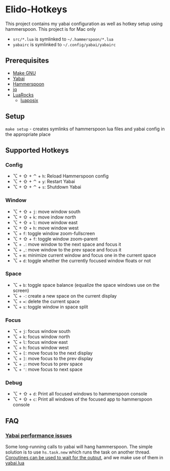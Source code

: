 # Elido-Hotkeys

This project contains my yabai configuration as well as hotkey setup using hammerspoon. This project is for Mac only

- `src/*.lua` is symlinked to `~/.hammerspoon/*.lua`
- `yabairc` is symlinked to `~/.config/yabai/yabairc`

## Prerequisites

- [Make GNU](https://formulae.brew.sh/formula/make)
- [Yabai](https://github.com/koekeishiya/yabai)
- [Hammerspoon](https://github.com/Hammerspoon/hammerspoon)
- [jq](https://formulae.brew.sh/formula/jq)
- [LuaRocks](https://github.com/luarocks/luarocks/wiki/Installation-instructions-for-macOS)
    - [luaposix](https://github.com/luaposix/luaposix/)

## Setup

`make setup` - creates symlinks of hammerspoon lua files and yabai config in the appropriate place

## Supported Hotkeys

### Config
- ⌥ + ⇧ + ⌃ + `h`: Reload Hammerspoon config
- ⌥ + ⇧ + ⌃ + `y`: Restart Yabai
- ⌥ + ⇧ + ⌃ + `s`: Shutdown Yabai

### Window
- ⌥ + ⇧ + `j`: move window south
- ⌥ + ⇧ + `k`: move indow north
- ⌥ + ⇧ + `l`: move window east
- ⌥ + ⇧ + `h`: move window west
- ⌥ + `f`: toggle window zoom-fullscreen
- ⌥ + ⇧ + `f`: toggle window zoom-parent
- ⌥ + `.`: move window to the next space and focus it
- ⌥ + `,`: move window to the prev space and focus it
- ⌥ + `m`: minimize current window and focus one in the current space
- ⌥ + `d`: toggle whether the currently focused window floats or not

### Space
- ⌥ + `b`: toggle space balance (equalize the space windows use on the screen)
- ⌥ + `-`: create a new space on the current display
- ⌥ + `=`: delete the current space
- ⌥ + `s`: toggle window in space split

### Focus
- ⌥ + `j`: focus window south
- ⌥ + `k`: focus window north
- ⌥ + `l`: focus window east
- ⌥ + `h`: focus window west
- ⌥ + `[`: move focus to the next display
- ⌥ + `]`: move focus to the prev display
- ⌥ + `;`: move focus to prev space
- ⌥ + `'`: move focus to next space

### Debug
- ⌥ + ⇧ + `d`: Print all focused windows to hammerspoon console
- ⌥ + ⇧ + `c`: Print all windows of the focused app to hammerspoon console

## FAQ

### [Yabai performance issues](https://github.com/koekeishiya/yabai/issues/502#issuecomment-633353477)

Some long-running calls to yabai will hang hammerspoon. The simple solution is to use `hs.task.new` which runs the task on another thread. [Coroutines can be used to wait for the output](https://github.com/koekeishiya/yabai/issues/502#issuecomment-633378939), and we make use of them in [yabai.lua](src/yabai.lua)